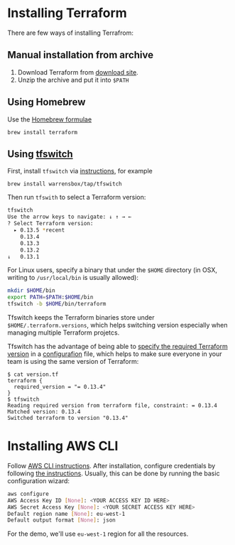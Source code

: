 # Installing Terraform

There are few ways of installing Terrafrom:

## Manual installation from archive

1. Download Terraform from [download site](https://www.terraform.io/downloads.html).
2. Unzip the archive and put it into `$PATH`

## Using Homebrew

Use the [Homebrew formulae](https://formulae.brew.sh/formula/terraform)

    brew install terraform

## Using [tfswitch](https://tfswitch.warrensbox.com/)

First, install `tfswitch` via [instructions](https://tfswitch.warrensbox.com/Install/), for example

    brew install warrensbox/tap/tfswitch

Then run `tfswith` to select a Terraform version:

```bash
tfswitch
Use the arrow keys to navigate: ↓ ↑ → ←
? Select Terraform version:
  ▸ 0.13.5 *recent
    0.13.4
    0.13.3
    0.13.2
↓   0.13.1
```

For Linux users, specify a binary that under the `$HOME` directory (in OSX, writing to `/usr/local/bin` is usually allowed):

```bash
mkdir $HOME/bin
export PATH=$PATH:$HOME/bin
tfswitch -b $HOME/bin/terraform
```

Tfswitch keeps the Terraform binaries store under `$HOME/.terraform.versions`, which helps switching version especially when managing multiple Terraform projetcs.

Tfswitch has the advantage of being able to [specify the required Terraform
version](https://www.terraform.io/docs/configuration/terraform.html#specifying-a-required-terraform-version) in a [configurafion](https://tfswitch.warrensbox.com/Quick-Start/#use-versiontf-file) file, which helps to make sure everyone in your team is using the same version of Terraform:

    $ cat version.tf
    terraform {
      required_version = "= 0.13.4"
    }
    $ tfswitch
    Reading required version from terraform file, constraint: = 0.13.4
    Matched version: 0.13.4
    Switched terraform to version "0.13.4"

# Installing AWS CLI

Follow [AWS CLI instructions](https://docs.aws.amazon.com/cli/latest/userguide/install-cliv2.html). After installation, configure credentials by following [the instructions](https://docs.aws.amazon.com/cli/latest/userguide/cli-configure-quickstart.html). Usually, this can be done by running the basic configuration wizard:

```bash
aws configure
AWS Access Key ID [None]: <YOUR ACCESS KEY ID HERE>
AWS Secret Access Key [None]: <YOUR SECRET ACCESS KEY HERE>
Default region name [None]: eu-west-1
Default output format [None]: json
```

For the demo, we'll use `eu-west-1` region for all the resources.
